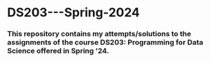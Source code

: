 # DS203---Spring-2024

### This repository contains my attempts/solutions to the assignments of the course DS203: Programming for Data Science offered in Spring '24.
